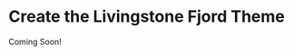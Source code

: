 # Create the Livingstone Fjord Theme

Coming Soon!

<!---

Note to the editor: I had to change some snippet instructions to remove the !-- -- in order to comment out the entire file. Make sure to review and ensure the snippets are correct.

<div class="ahead">

#### Exercise Goals

* Install Visual Studio Code and add code snippets
* Use the NPM Theme Generator to create a new theme
	* Set up some initial theme variables
	* Modify the HTML source file and add Footer code
* Deploy the Initial Base theme

</div>

#### Install Visual Studio Code
1. **Go to** `https://code.visualstudio.com/`.
* **Click** to download the VS Code for your OS.
* **Double-click** to run the installer for your operating system.  
* **Click** through the installation steps.

#### Create a Global Snippets File in Visual Studio Code
1. **Open** _Visual Studio Code_.
* **Go to** the _User Snippets_ menu.
	* Windows: `File > Preferences > User Snippets`
	* OSX: `Gear Icon > User Snippets`
* **Click** on _New Global Snippets file..._ in the drop-down menu.
* **Type** _lfr-front-end_ for the _name_.
	* The full file name will be _lfr-front-end.code-snippets_.
* **Click** _Save_.

<div class="page"></div>

#### Add the Snippet Content
1. **Open** the `lfr-front-end-snippets.json` in your module exercises folder.
* **Copy** the contents of the file.   
* **Paste** the contents of the file in the `lfr-front-end.code-snippets` file just created in Visual Studio Code.
	* Make sure to replace all the existing content in the file.
* **Save** the file.

#### Start the Liferay-Tomcat Bundle
1. **Go to** the Tomcat server's `bin` directory:
	* Windows: _C:\liferay\bundles\liferay-dxp-[version]\tomcat-[version]\bin_ in the file manager
	* Mac/Linux: _[userhome]/liferay/bundles/liferay-dxp-[version]/tomcat-[version]/bin_ using the _Terminal_
* **Start** the Tomcat Server:
	* Windows: **Double-click** on the `startup.bat`.  
	* Mac/Linux: **Run** `./catalina.sh run` in your _Terminal_.

<div class="page"></div>

#### Generate the Base Theme
1. **Go to** the _liferay_ folder you already created in the _Command Line/Terminal_.
	- Windows: _C:\liferay_
	- Mac/Linux: _~/liferay_
* **Run** the `yo liferay-theme` command.  
	- This command will create the base theme files and install the necessary dependencies for deployment.
* **Type** `Livingstone Fjord Theme` to name your theme.  
* **Press** _Enter_.  
* **Press** _Enter_ to accept the default _themeId_.
	- This is how Liferay refers to your theme internally.
* **Choose** _7.4_ for the version.
* **Press** _Enter_.
* **Type** `N` when asked to use _Font Awesome_ in the theme.
	* Font Awesome is no longer included by default and using it may cause errors.
* **Press** _Enter_.
* **Choose** _Local App Server_ when asked to select your deployment strategy.
* **Type** the directory:
	- Windows: _C:\liferay\bundles\liferay-dxp-[version]\tomcat-[version]_
	- Mac/Unix: _/Users/[username]/liferay/bundles/liferay-dxp-[version]/tomcat-[version]_
* **Press** _Enter_.
* **Press** _Enter_ again to use _http://localhost:8080_ for the URL.

<div class="note">
Note: If the Theme Generator returns an error, make sure you are using Node.js 16.13.2 or another compatible version. Additionally, some setups run into issues running scripts with npm. If this is the case, try creating an .npmrc file in the root of your project and add the <code>ignore-scripts=false</code> configuration.
</div>

<div class="page"></div>

#### Deploy the Base Theme to Our Liferay Instance
1. **Go to** _Livingstone Fjord Theme_ using `cd livingstone-fjord-theme` in the _Command Line_.
	- This is assuming you are still running _Command Prompt/Terminal_ from `C:\liferay`.
* **Run** the `npm run deploy` command.  
	- This makes the base theme available in our Liferay instance.
* **Open** your browser.
* **Go to** `localhost:8080` if you're not already there.
* **Sign in** to the _Livingstone Hotels & Resorts_ platform. 
* **Open** the _Site Administration Panel_.
* **Go to** _`Site Builder > Pages`_ in _Site Administration_ for the _Livingstone Hotels & Resorts_ Site.  
* **Open** the _Configuration menu_ next to _Public Pages_.
	* This is the gear icon.
* **Click** the _Change Current Theme_ button near the bottom.  
* **Choose** _Livingstone Fjord Theme_.  
* **Click** the _Save_ button at the bottom.  
* **Click** _`Home`_ in _Site Administration_ to see your theme.

#### Add the Directory Structure to the SRC Folder
1. **Go to** the _`livingstone-fjord-theme\src`_ folder.  
	- Windows: _`C:\liferay\livingstone-fjord-theme\src`_
	- Mac/Linux: _`~/liferay/livingstone-fjord-theme\src`_
* **Create** the following folders:
	- _`js`_
	- _`templates`_  

_Note: We will be using `npm run deploy` throughout the course. If you decide to use gulp watch, you will not need to run `npm run deploy`._

<div class="page"></div>

#### Set Variables to Start
1. **Copy** the `liferay-look-and-feel.xml` file from the _`WEB-INF`_ folder in your _`exercise-src`_ folder.  
* **Paste** the file into the _`livingstone-fjord-theme\src\WEB-INF`_ folder.
	* You will need to replace the original file.

```xml
<?xml version="1.0"?>
<!DOCTYPE look-and-feel PUBLIC "-//Liferay//DTD Look and Feel 7.4.0//EN" "http://www.liferay.com/dtd/liferay-look-and-feel_7_4_0.dtd">

<look-and-feel>
	<compatibility>
		<version>7.4.0+</version>
	</compatibility>
	<theme id="livingstone-fjord-theme" name="Livingstone Fjord Theme">
		<template-extension>ftl</template-extension>
		<settings>
			<setting configurable="false" key="color-palette" value="primary,success,danger,warning,info,dark,gray-dark,secondary,light,lighter,white" />
			<setting configurable="true" key="show-footer" type="checkbox" value="true" />
			<setting configurable="true" key="show-header" type="checkbox" value="true" />
			<setting configurable="true" key="show-main-navigation-in-full-screen" type="checkbox" value="false" />
			<setting configurable="false" key="show-site-name-default" value="true" />
			<setting configurable="false" key="show-site-name-supported" value="true" />
			<setting configurable="true" key="use-a-retina-logo" type="checkbox" value="true" />
			< Insert snippet 02-theme-settings here >
		</settings>
		< Insert snippet 01-portlet-decorators here >
	</theme>
</look-and-feel>
```

<div class="page"></div>

#### Modify Theme Templates
1. **Copy** the files in the _`exercise-src/templates`_ folder.
* **Paste** the contents into the _`livingstone-fjord-theme\src\templates`_ folder.
* **Open** the _Visual Studio Code_ editor.
* **Drop** the `portal_normal.ftl` file from the _`livingstone-fjord-theme\src\templates`_ file into the _Visual Studio Code_ editor.  

#### Modify the Header
1. **Click** to highlight the `< Insert snippet 01-portal-normal-header here >` comment.
* **Type** `lfr` to view the available code snippets.
* **Choose** the `ftl: 01-portal-normal-header` snippet.
	* Alternatively, you can just type in the following:

```html
	<#if show_header>
		<#include "${full_templates_path}/header.ftl" />
	</#if>
```

#### Add the Content Section
1. **Click** to highlight the `< Insert snippet 02-portal-normal-main here >` comment.
* **Type** `lfr` to view the available code snippets.
* **Choose** the `ftl: 02-portal-normal-main` snippet.

#### Keep the Footer Code Distinct
1. **Click** to highlight the `< Type footer.ftl include here >` comment.
* **Type** in the following to include the footer.ftl file and then _Save_ the file:

```html
	<#if show_footer>
		<#include "${full_templates_path}/footer.ftl" />
	</#if>
```

<div class="page"></div>

#### Add Code to the Footer FTL File
1. **Drop** the `footer.ftl` file from _`livingstone-fjord-theme\src\templates`_ into the _Visual Studio Code_ editor.   
* **Click** to highlight the `< Insert 03-footer-ftl here >` comment.
* **Type** `lfr` to view the available code snippets.
* **Choose** the `03-footer-ftl` snippet.
* **Save** the file.

#### Add a Sign-In Link to the Footer
1. **Drop** the `footer_navigation.ftl` file from _`livingstone-fjord-theme\src\templates`_ into the _Visual Studio Code_ editor.
* **Click** to highlight the `< Insert snippet 04-footer-nav-sign-in here >` comment.
* **Type** `lfr` to view the available code snippets.
* **Choose** the `04-footer-nav-sign-in` snippet.
	* Alternatively, you can type the following:

```html
	<#if !is_signed_in>
		<li class="nav-item" role="presentation">
			<a class="nav-link" data-redirect="${is_login_redirect_required?
			string}" href="${sign_in_url}" id="sign-in" rel="nofollow">
				${sign_in_text}
			</a>
		</li>
	</#if>
```

<div class="page"></div>

#### Add the Footer Navigation
1. **Click** to highlight the `< Insert snippet 05-footer-nav-menu here >` comment.
* **Type** `lfr` to view the available code snippets.
* **Choose** the `05-footer-nav-menu` snippet.
* **Save** the file.
	* Alternatively, you can type and save the following:

```html
<#foreach nav_item in nav_items>
	<li class="nav-item" role="presentation">
		<a class="nav-link" aria-labelledby="layout_${nav_item.getLayoutId()}"
		href="${nav_item.getURL()}" ${nav_item.getTarget()} role="menuitem">
			${nav_item.getName()}
		</a>
	</li>
</#foreach>
```

#### Deploy the Theme to See the HTML Changes
1. **Run** `npm run deploy` in the _Command Line_ or _Terminal_.
2. **Open** your browser.
	* You should already be at localhost:8080 and logged into your Liferay instance.
* **Click** to _Refresh_ the page after the changes to your theme have finished deploying.

--->